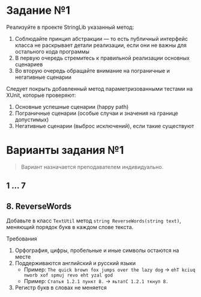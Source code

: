 # Задание №1

Реализуйте в проекте StringLib указанный метод:

1. Соблюдайте принцип абстракции — то есть публичный интерфейс класса не раскрывает детали реализации, если они не важны для остального кода программы
2. В первую очередь стремитесь к правильной реализации основных сценариев
3. Во вторую очередь обращайте внимание на пограничные и негативные сценарии

Следует покрыть добавленный метод параметризованными тестами на XUnit, которые проверяют:

1. Основные успешные сценарии (happy path)
2. Пограничные сценарии (особые случаи и значения на границе допустимых)
3. Негативные сценарии (выброс исключений), если такие существуют

# Варианты задания №1

> Вариант назначается преподавателем индивидуально.

## 1 ... 7

## 8. ReverseWords

Добавьте в класс `TextUtil` метод `string ReverseWords(string text)`, меняющий порядок букв в каждом слове текста.

Требования

1. Орфография, цифры, пробельные и иные символы остаются на месте
2. Поддерживаются английский и русский языки
    - Пример: `The quick brown fox jumps over the lazy dog` → `ehT kciuq nworb xof spmuj revo eht yzal god`
    - Пример: `Статья 1.2.1 пункт 8.` → `яьтатС 1.2.1 ткнуп 8.`
3. Регистр букв в словах не меняется
